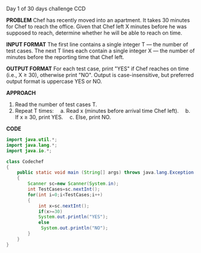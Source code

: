 Day 1 of 30 days challenge CCD

**PROBLEM**
Chef has recently moved into an apartment. It takes 30 minutes for Chef to reach the office.
Given that Chef left X minutes before he was supposed to reach, determine whether he will be able to reach on time.

**INPUT FORMAT**
The first line contains a single integer T — the number of test cases.
The next T lines each contain a single integer X — the number of minutes before the reporting time that Chef left.

**OUTPUT FORMAT**
For each test case, print "YES" if Chef reaches on time (i.e., X ≥ 30), otherwise print "NO".
Output is case-insensitive, but preferred output format is uppercase YES or NO.

**APPROACH**
1. Read the number of test cases T.
2. Repeat T times:
 a. Read x (minutes before arrival time Chef left).
 b. If x ≥ 30, print YES.
 c. Else, print NO.

**CODE**
```java
import java.util.*;
import java.lang.*;
import java.io.*;

class Codechef
{
	public static void main (String[] args) throws java.lang.Exception
	{
		Scanner sc=new Scanner(System.in);
		int TestCases=sc.nextInt();
		for(int i=0;i<TestCases;i++)
		{
		    int x=sc.nextInt();
		    if(x>=30)
		    System.out.println("YES");
		    else
		     System.out.println("NO");
		}
	}
}
